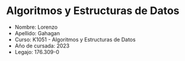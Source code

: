 # Algoritmos y Estructuras de Datos

- Nombre: Lorenzo
- Apellido: Gahagan
- Curso: K1051 - Algoritmos y Estructuras de Datos
- Año de cursada: 2023
- Legajo: 176.309-0
